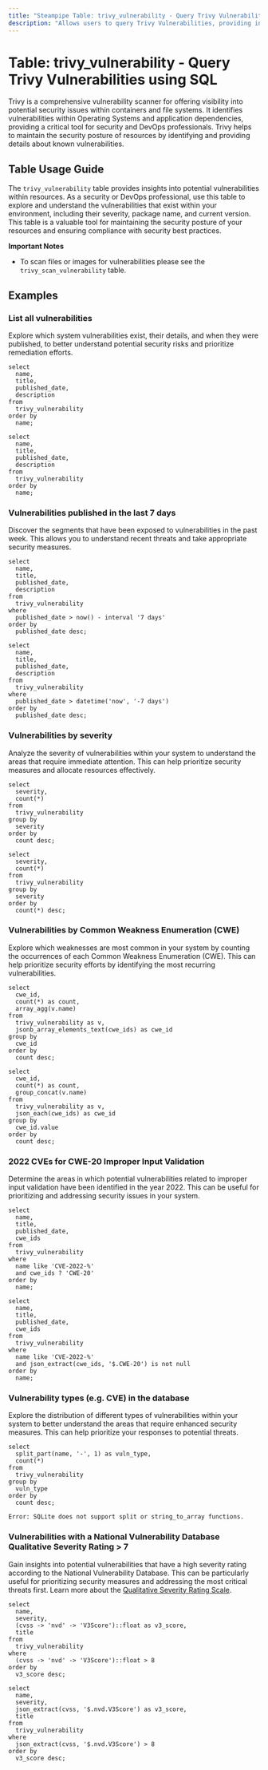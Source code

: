 ```yaml
---
title: "Steampipe Table: trivy_vulnerability - Query Trivy Vulnerabilities using SQL"
description: "Allows users to query Trivy Vulnerabilities, providing insights into potential security issues within resources."
---
```


# Table: trivy_vulnerability - Query Trivy Vulnerabilities using SQL

Trivy is a comprehensive vulnerability scanner for offering visibility into potential security issues within containers and file systems. It identifies vulnerabilities within Operating Systems and application dependencies, providing a critical tool for security and DevOps professionals. Trivy helps to maintain the security posture of resources by identifying and providing details about known vulnerabilities.

## Table Usage Guide

The `trivy_vulnerability` table provides insights into potential vulnerabilities within resources. As a security or DevOps professional, use this table to explore and understand the vulnerabilities that exist within your environment, including their severity, package name, and current version. This table is a valuable tool for maintaining the security posture of your resources and ensuring compliance with security best practices.

**Important Notes**
- To scan files or images for vulnerabilities please see the `trivy_scan_vulnerability` table.

## Examples

### List all vulnerabilities
Explore which system vulnerabilities exist, their details, and when they were published, to better understand potential security risks and prioritize remediation efforts.

```sql+postgres
select
  name,
  title,
  published_date,
  description
from
  trivy_vulnerability
order by
  name;
```

```sql+sqlite
select
  name,
  title,
  published_date,
  description
from
  trivy_vulnerability
order by
  name;
```

### Vulnerabilities published in the last 7 days
Discover the segments that have been exposed to vulnerabilities in the past week. This allows you to understand recent threats and take appropriate security measures.

```sql+postgres
select
  name,
  title,
  published_date,
  description
from
  trivy_vulnerability
where
  published_date > now() - interval '7 days'
order by
  published_date desc;
```

```sql+sqlite
select
  name,
  title,
  published_date,
  description
from
  trivy_vulnerability
where
  published_date > datetime('now', '-7 days')
order by
  published_date desc;
```

### Vulnerabilities by severity
Analyze the severity of vulnerabilities within your system to understand the areas that require immediate attention. This can help prioritize security measures and allocate resources effectively.

```sql+postgres
select
  severity,
  count(*)
from
  trivy_vulnerability
group by
  severity
order by
  count desc;
```

```sql+sqlite
select
  severity,
  count(*)
from
  trivy_vulnerability
group by
  severity
order by
  count(*) desc;
```

### Vulnerabilities by Common Weakness Enumeration (CWE)
Explore which weaknesses are most common in your system by counting the occurrences of each Common Weakness Enumeration (CWE). This can help prioritize security efforts by identifying the most recurring vulnerabilities.

```sql+postgres
select
  cwe_id,
  count(*) as count,
  array_agg(v.name)
from
  trivy_vulnerability as v,
  jsonb_array_elements_text(cwe_ids) as cwe_id
group by
  cwe_id
order by
  count desc;
```

```sql+sqlite
select
  cwe_id,
  count(*) as count,
  group_concat(v.name)
from
  trivy_vulnerability as v,
  json_each(cwe_ids) as cwe_id
group by
  cwe_id.value
order by
  count desc;
```

### 2022 CVEs for CWE-20 Improper Input Validation
Determine the areas in which potential vulnerabilities related to improper input validation have been identified in the year 2022. This can be useful for prioritizing and addressing security issues in your system.

```sql+postgres
select
  name,
  title,
  published_date,
  cwe_ids
from
  trivy_vulnerability
where
  name like 'CVE-2022-%'
  and cwe_ids ? 'CWE-20'
order by
  name;
```

```sql+sqlite
select
  name,
  title,
  published_date,
  cwe_ids
from
  trivy_vulnerability
where
  name like 'CVE-2022-%'
  and json_extract(cwe_ids, '$.CWE-20') is not null
order by
  name;
```

### Vulnerability types (e.g. CVE) in the database
Explore the distribution of different types of vulnerabilities within your system to better understand the areas that require enhanced security measures. This can help prioritize your responses to potential threats.

```sql+postgres
select
  split_part(name, '-', 1) as vuln_type,
  count(*)
from
  trivy_vulnerability
group by
  vuln_type
order by
  count desc;
```

```sql+sqlite
Error: SQLite does not support split or string_to_array functions.
```

### Vulnerabilities with a National Vulnerability Database Qualitative Severity Rating > 7
Gain insights into potential vulnerabilities that have a high severity rating according to the National Vulnerability Database. This can be particularly useful for prioritizing security measures and addressing the most critical threats first.
Learn more about the [Qualitative Severity Rating Scale](https://www.first.org/cvss/v3.0/specification-document#Qualitative-Severity-Rating-Scale).


```sql+postgres
select
  name,
  severity,
  (cvss -> 'nvd' -> 'V3Score')::float as v3_score,
  title
from
  trivy_vulnerability
where
  (cvss -> 'nvd' -> 'V3Score')::float > 8
order by
  v3_score desc;
```

```sql+sqlite
select
  name,
  severity,
  json_extract(cvss, '$.nvd.V3Score') as v3_score,
  title
from
  trivy_vulnerability
where
  json_extract(cvss, '$.nvd.V3Score') > 8
order by
  v3_score desc;
```